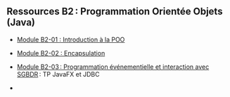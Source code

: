 ## Ressources B2 : Programmation Orientée Objets (Java)

- [Module B2-01 : Introduction à la POO](B2-01-oop-intro.pdf)

- [Module B2-02 : Encapsulation](B2-02-encapsulation.pdf)

- [Module B2-03 : Programmation événementielle et interaction avec SGBDR](tp/tp-javafx-jdbc/README.md) : TP JavaFX et JDBC

-
